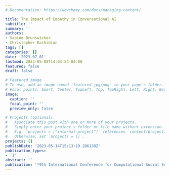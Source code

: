 ```yaml
---
# Documentation: https://wowchemy.com/docs/managing-content/

title: The Impact of Empathy in Conversational AI
subtitle: ''
summary: ''
authors:
- Sabine Brunswicker
- Christopher Rashidian
tags: []
categories: []
date: '2023-07-01'
lastmod: 2023-05-08T14:03:54-04:00
featured: false
draft: false

# Featured image
# To use, add an image named `featured.jpg/png` to your page's folder.
# Focal points: Smart, Center, TopLeft, Top, TopRight, Left, Right, BottomLeft, Bottom, BottomRight.
image:
  caption: ''
  focal_point: ''
  preview_only: false

# Projects (optional).
#   Associate this post with one or more of your projects.
#   Simply enter your project's folder or file name without extension.
#   E.g. `projects = ["internal-project"]` references `content/project/deep-learning/index.md`.
#   Otherwise, set `projects = []`.
projects: []
publishDate: '2023-05-14T15:13:19.286138Z'
publication_types:
- '1'
abstract: ''
publication: '*9th International Conference for Computational Social Science*'
---
```

